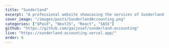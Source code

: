 ```yaml
---
title: "Sunderland"
excerpt: "A professional website showcasing the services of Sunderland Accounting."
cover_image: "/images/posts/SunderlandAccounting.png"
categories: ["$Paid", "NextJS", "React", "SASS"]
github: "https://github.com/gazjosef/sunderland-accounting"
live: "https://sunderland-accounting.vercel.app/"
order: 6
---
```

